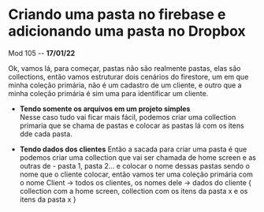 # Criando uma pasta no firebase e adicionando uma pasta no Dropbox

Mod 105 -- **17/01/22**

Ok, vamos lá, para começar, pastas não são realmente pastas, elas são collections, então vamos estruturar dois cenários do firestore, um em que minha coleção primária, não é um cadastro de um cliente, e outro que a minha coleção primária é sim uma para identificar um cliente.

* **Tendo somente os arquivos em um projeto simples**  
Nesse caso tudo vai ficar mais fácil, podemos criar uma collection primaria que se chama de pastas e colocar as pastas lá com os itens dde cada pasta.

* **Tendo dados dos clientes**
Então a sacada para criar uma pasta é que podemos criar uma collection que vai ser chamada de home screen e as outras de - pasta 1, pasta 2... e colocar o nome dessas pastas sendo o nome que o cliente colocar, então vamos ter uma coleção primária com o nome Client -> todos os clientes, os nomes dele -> dados do cliente { collection com a home screen, collection com os itens da pasta x e os itens da pasta x }

